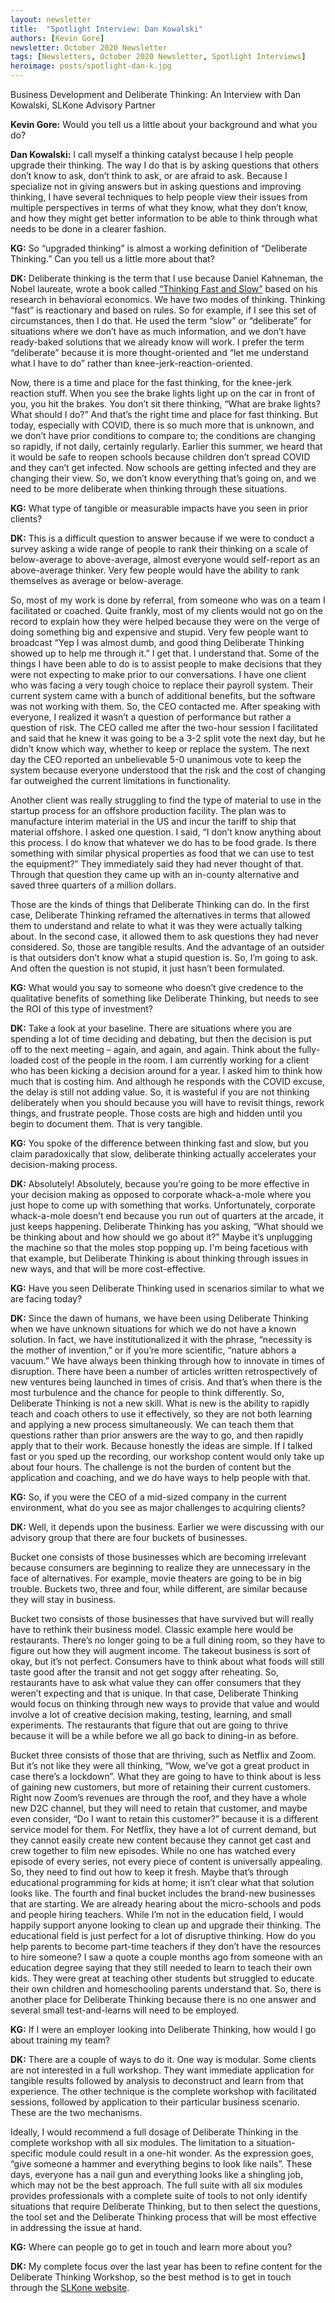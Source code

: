 ```yaml
---
layout: newsletter
title:  "Spotlight Interview: Dan Kowalski"
authors: [Kevin Gore]
newsletter: October 2020 Newsletter
tags: [Newsletters, October 2020 Newsletter, Spotlight Interviews]
heroimage: posts/spotlight-dan-k.jpg
---
```


Business Development and Deliberate Thinking: An Interview with Dan Kowalski, SLKone Advisory Partner

**Kevin Gore:** Would you tell us a little about your background and what you do?

**Dan Kowalski:** I call myself a thinking catalyst because I help people upgrade their thinking. The way I do that is by asking questions that others don’t know to ask, don’t think to ask, or are afraid to ask. Because I specialize not in giving answers but in asking questions and improving thinking, I have several techniques to help people view their issues from multiple perspectives in terms of what they know, what they don’t know, and how they might get better information to be able to think through what needs to be done in a clearer fashion.

**KG:** So “upgraded thinking” is almost a working definition of “Deliberate Thinking.” Can you tell us a little more about that?

**DK:** Deliberate thinking is the term that I use because Daniel Kahneman, the Nobel laureate, wrote a book called <a href="https://en.wikipedia.org/wiki/Thinking,_Fast_and_Slow">“Thinking Fast and Slow”</a> based on his research in behavioral economics. We have two modes of thinking. Thinking “fast” is reactionary and based on rules. So for example, if I see this set of circumstances, then I do that. He used the term “slow” or “deliberate” for situations where we don’t have as much information, and we don’t have ready-baked solutions that we already know will work. I prefer the term “deliberate” because it is more thought-oriented and “let me understand what I have to do” rather than knee-jerk-reaction-oriented.

Now, there is a time and place for the fast thinking, for the knee-jerk reaction stuff. When you see the brake lights light up on the car in front of you, you hit the brakes. You don’t sit there thinking, “What are brake lights? What should I do?” And that’s the right time and place for fast thinking. But today, especially with COVID, there is so much more that is unknown, and we don’t have prior conditions to compare to; the conditions are changing so rapidly, if not daily, certainly regularly. Earlier this summer, we heard that it would be safe to reopen schools because children don’t spread COVID and they can’t get infected. Now schools are getting infected and they are changing their view. So, we don’t know everything that’s going on, and we need to be more deliberate when thinking through these situations.

**KG:** What type of tangible or measurable impacts have you seen in prior clients?

**DK:** This is a difficult question to answer because if we were to conduct a survey asking a wide range of people to rank their thinking on a scale of below-average to above-average, almost everyone would self-report as an above-average thinker. Very few people would have the ability to rank themselves as average or below-average.

So, most of my work is done by referral, from someone who was on a team I facilitated or coached. Quite frankly, most of my clients would not go on the record to explain how they were helped because they were on the verge of doing something big and expensive and stupid. Very few people want to broadcast “Yep I was almost dumb, and good thing Deliberate Thinking showed up to help me through it.” I get that. I understand that. Some of the things I have been able to do is to assist people to make decisions that they were not expecting to make prior to our conversations. I have one client who was facing a very tough choice to replace their payroll system. Their current system came with a bunch of additional benefits, but the software was not working with them. So, the CEO contacted me. After speaking with everyone, I realized it wasn’t a question of performance but rather a question of risk. The CEO called me after the two-hour session I facilitated and said that he knew it was going to be a 3-2 split vote the next day, but he didn’t know which way, whether to keep or replace the system. The next day the CEO reported an unbelievable 5-0 unanimous vote to keep the system because everyone understood that the risk and the cost of changing far outweighed the current limitations in functionality.

Another client was really struggling to find the type of material to use in the startup process for an offshore production facility. The plan was to manufacture interim material in the US and incur the tariff to ship that material offshore. I asked one question. I said, “I don’t know anything about this process. I do know that whatever we do has to be food grade. Is there something with similar physical properties as food that we can use to test the equipment?” They immediately said they had never thought of that. Through that question they came up with an in-county alternative and saved three quarters of a million dollars.

Those are the kinds of things that Deliberate Thinking can do. In the first case, Deliberate Thinking reframed the alternatives in terms that allowed them to understand and relate to what it was they were actually talking about. In the second case, it allowed them to ask questions they had never considered.
So, those are tangible results. And the advantage of an outsider is that outsiders don’t know what a stupid question is. So, I’m going to ask. And often the question is not stupid, it just hasn’t been formulated.

**KG:** What would you say to someone who doesn’t give credence to the qualitative benefits of something like Deliberate Thinking, but needs to see the ROI of this type of investment?

**DK:** Take a look at your baseline. There are situations where you are spending a lot of time deciding and debating, but then the decision is put off to the next meeting – again, and again, and again. Think about the fully-loaded cost of the people in the room. I am currently working for a client who has been kicking a decision around for a year. I asked him to think how much that is costing him. And although he responds with the COVID excuse, the delay is still not adding value. So, it is wasteful if you are not thinking deliberately when you should because you will have to revisit things, rework things, and frustrate people. Those costs are high and hidden until you begin to document them. That is very tangible.

**KG:** You spoke of the difference between thinking fast and slow, but you claim paradoxically that slow, deliberate thinking actually accelerates your decision-making process.

**DK:** Absolutely! Absolutely, because you’re going to be more effective in your decision making as opposed to corporate whack-a-mole where you just hope to come up with something that works. Unfortunately, corporate whack-a-mole doesn’t end because you run out of quarters at the arcade, it just keeps happening. Deliberate Thinking has you asking, “What should we be thinking about and how should we go about it?” Maybe it’s unplugging the machine so that the moles stop popping up. I'm being facetious with that example, but Deliberate Thinking is about thinking through issues in new ways, and that will be more cost-effective.

**KG:** Have you seen Deliberate Thinking used in scenarios similar to what we are facing today?

**DK:** Since the dawn of humans, we have been using Deliberate Thinking when we have unknown situations for which we do not have a known solution. In fact, we have institutionalized it with the phrase, “necessity is the mother of invention,” or if you’re more scientific, “nature abhors a vacuum.” We have always been thinking through how to innovate in times of disruption. There have been a number of articles written retrospectively of new ventures being launched in times of crisis. And that’s when there is the most turbulence and the chance for people to think differently.
So, Deliberate Thinking is not a new skill. What is new is the ability to rapidly teach and coach others to use it effectively, so they are not both learning and applying a new process simultaneously. We can teach them that questions rather than prior answers are the way to go, and then rapidly apply that to their work. Because honestly the ideas are simple. If I talked fast or you sped up the recording, our workshop content would only take up about four hours. The challenge is not the burden of content but the application and coaching, and we do have ways to help people with that.

**KG:** So, if you were the CEO of a mid-sized company in the current environment, what do you see as major challenges to acquiring clients?

**DK:** Well, it depends upon the business. Earlier we were discussing with our advisory group that there are four buckets of businesses.

Bucket one consists of those businesses which are becoming irrelevant because consumers are beginning to realize they are unnecessary in the face of alternatives. For example, movie theaters are going to be in big trouble.
Buckets two, three and four, while different, are similar because they will stay in business.

Bucket two consists of those businesses that have survived but will really have to rethink their business model. Classic example here would be restaurants. There’s no longer going to be a full dining room, so they have to figure out how they will augment income. The takeout business is sort of okay, but it’s not perfect. Consumers have to think about what foods will still taste good after the transit and not get soggy after reheating. So, restaurants have to ask what value they can offer consumers that they weren’t expecting and that is unique. In that case, Deliberate Thinking would focus on thinking through new ways to provide that value and would involve a lot of creative decision making, testing, learning, and small experiments. The restaurants that figure that out are going to thrive because it will be a while before we all go back to dining-in as before.

Bucket three consists of those that are thriving, such as Netflix and Zoom. But it’s not like they were all thinking, “Wow, we’ve got a great product in case there’s a lockdown”. What they are going to have to think about is less of gaining new customers, but more of retaining their current customers. Right now Zoom’s revenues are through the roof, and they have a whole new D2C channel, but they will need to retain that customer, and maybe even consider, “Do I want to retain this customer?” because it is a different service model for them. For Netflix, they have a lot of current demand, but they cannot easily create new content because they cannot get cast and crew together to film new episodes. While no one has watched every episode of every series, not every piece of content is universally appealing.
So, they need to find out how to keep it fresh. Maybe that’s through educational programming for kids at home; it isn’t clear what that solution looks like.
The fourth and final bucket includes the brand-new businesses that are starting. We are already hearing about the micro-schools and pods and people hiring teachers. While I’m not in the education field, I would happily support anyone looking to clean up and upgrade their thinking. The educational field is just perfect for a lot of disruptive thinking. How do you help parents to become part-time teachers if they don’t have the resources to hire someone? I saw a quote a couple months ago from someone with an education degree saying that they still needed to learn to teach their own kids. They were great at teaching other students but struggled to educate their own children and homeschooling parents understand that. So, there is another place for Deliberate Thinking because there is no one answer and several small test-and-learns will need to be employed.

**KG:** If I were an employer looking into Deliberate Thinking, how would I go about training my team?

**DK:** There are a couple of ways to do it. One way is modular. Some clients are not interested in a full workshop. They want immediate application for tangible results followed by analysis to deconstruct and learn from that experience. The other technique is the complete workshop with facilitated sessions, followed by application to their particular business scenario. These are the two mechanisms.

Ideally, I would recommend a full dosage of Deliberate Thinking in the complete workshop with all six modules. The limitation to a situation-specific module could result in a one-hit wonder. As the expression goes, “give someone a hammer and everything begins to look like nails”. These days, everyone has a nail gun and everything looks like a shingling job, which may not be the best approach. The full suite with all six modules provides professionals with a complete suite of tools to not only identify situations that require Deliberate Thinking, but to then select the questions, the tool set and the Deliberate Thinking process that will be most effective in addressing the issue at hand.

**KG:** Where can people go to get in touch and learn more about you?

**DK:** My complete focus over the last year has been to refine content for the Deliberate Thinking
Workshop, so the best method is to get in touch through the <a href="http://slkone.com/contact">SLKone website</a>.